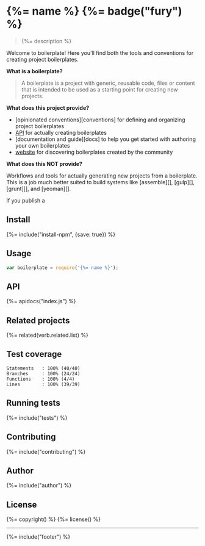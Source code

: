 # {%= name %} {%= badge("fury") %}

> {%= description %}

Welcome to boilerplate! Here you'll find both the tools and conventions for creating project boilerplates.

**What is a boilerplate?**

> A boilerplate is a project with generic, reusable code, files or content that is intended to be used as a starting point for creating new projects. 

**What does this project provide?**

- [opinionated conventions][conventions] for defining and organizing project boilerplates
- [API](#api) for actually creating boilerplates
- [documentation and guide][docs] to help you get started with authoring your own boilerplates
- [website][] for discovering boilerplates created by the community

**What does this NOT provide?**

Workflows and tools for actually generating new projects from a boilerplate. This is a job much better suited to build systems like [assemble][], [gulp][], [grunt][], and [yeoman][].

If you publish a 

## Install
{%= include("install-npm", {save: true}) %}

## Usage

```js
var boilerplate = require('{%= name %}');
```

## API
{%= apidocs("index.js") %}

## Related projects
{%= related(verb.related.list) %}  

## Test coverage

```
Statements   : 100% (40/40)
Branches     : 100% (24/24)
Functions    : 100% (4/4)
Lines        : 100% (39/39)
```

## Running tests
{%= include("tests") %}

## Contributing
{%= include("contributing") %}

## Author
{%= include("author") %}

## License
{%= copyright() %}
{%= license() %}

***

{%= include("footer") %}

[website]: http://boilerplates.io